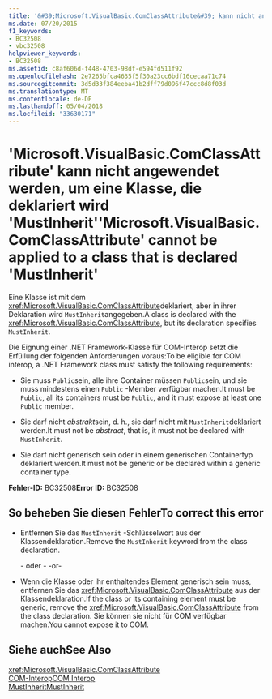 ```yaml
---
title: '&#39;Microsoft.VisualBasic.ComClassAttribute&#39; kann nicht angewendet werden, um eine Klasse, die deklariert wird &#39;MustInherit&#39;'
ms.date: 07/20/2015
f1_keywords:
- BC32508
- vbc32508
helpviewer_keywords:
- BC32508
ms.assetid: c8af606d-f448-4703-98df-e594fd511f92
ms.openlocfilehash: 2e7265bfca4635f5f30a23cc6bdf16cecaa71c74
ms.sourcegitcommit: 3d5d33f384eeba41b2dff79d096f47ccc8d8f03d
ms.translationtype: MT
ms.contentlocale: de-DE
ms.lasthandoff: 05/04/2018
ms.locfileid: "33630171"
---
```

# <a name="39microsoftvisualbasiccomclassattribute39-cannot-be-applied-to-a-class-that-is-declared-39mustinherit39"></a><span data-ttu-id="e809d-102">&#39;Microsoft.VisualBasic.ComClassAttribute&#39; kann nicht angewendet werden, um eine Klasse, die deklariert wird &#39;MustInherit&#39;</span><span class="sxs-lookup"><span data-stu-id="e809d-102">&#39;Microsoft.VisualBasic.ComClassAttribute&#39; cannot be applied to a class that is declared &#39;MustInherit&#39;</span></span>
<span data-ttu-id="e809d-103">Eine Klasse ist mit dem <xref:Microsoft.VisualBasic.ComClassAttribute>deklariert, aber in ihrer Deklaration wird `MustInherit`angegeben.</span><span class="sxs-lookup"><span data-stu-id="e809d-103">A class is declared with the <xref:Microsoft.VisualBasic.ComClassAttribute>, but its declaration specifies `MustInherit`.</span></span>  
  
 <span data-ttu-id="e809d-104">Die Eignung einer .NET Framework-Klasse für COM-Interop setzt die Erfüllung der folgenden Anforderungen voraus:</span><span class="sxs-lookup"><span data-stu-id="e809d-104">To be eligible for COM interop, a .NET Framework class must satisfy the following requirements:</span></span>  
  
-   <span data-ttu-id="e809d-105">Sie muss `Public`sein, alle ihre Container müssen `Public`sein, und sie muss mindestens einen `Public` -Member verfügbar machen.</span><span class="sxs-lookup"><span data-stu-id="e809d-105">It must be `Public`, all its containers must be `Public`, and it must expose at least one `Public` member.</span></span>  
  
-   <span data-ttu-id="e809d-106">Sie darf nicht *abstrakt*sein, d. h., sie darf nicht mit `MustInherit`deklariert werden.</span><span class="sxs-lookup"><span data-stu-id="e809d-106">It must not be *abstract*, that is, it must not be declared with `MustInherit`.</span></span>  
  
-   <span data-ttu-id="e809d-107">Sie darf nicht generisch sein oder in einem generischen Containertyp deklariert werden.</span><span class="sxs-lookup"><span data-stu-id="e809d-107">It must not be generic or be declared within a generic container type.</span></span>  
  
 <span data-ttu-id="e809d-108">**Fehler-ID:** BC32508</span><span class="sxs-lookup"><span data-stu-id="e809d-108">**Error ID:** BC32508</span></span>  
  
## <a name="to-correct-this-error"></a><span data-ttu-id="e809d-109">So beheben Sie diesen Fehler</span><span class="sxs-lookup"><span data-stu-id="e809d-109">To correct this error</span></span>  
  
-   <span data-ttu-id="e809d-110">Entfernen Sie das `MustInherit` -Schlüsselwort aus der Klassendeklaration.</span><span class="sxs-lookup"><span data-stu-id="e809d-110">Remove the `MustInherit` keyword from the class declaration.</span></span>  
  
     <span data-ttu-id="e809d-111">- oder - </span><span class="sxs-lookup"><span data-stu-id="e809d-111">-or-</span></span>  
  
-   <span data-ttu-id="e809d-112">Wenn die Klasse oder ihr enthaltendes Element generisch sein muss, entfernen Sie das <xref:Microsoft.VisualBasic.ComClassAttribute> aus der Klassendeklaration.</span><span class="sxs-lookup"><span data-stu-id="e809d-112">If the class or its containing element must be generic, remove the <xref:Microsoft.VisualBasic.ComClassAttribute> from the class declaration.</span></span> <span data-ttu-id="e809d-113">Sie können sie nicht für COM verfügbar machen.</span><span class="sxs-lookup"><span data-stu-id="e809d-113">You cannot expose it to COM.</span></span>  
  
## <a name="see-also"></a><span data-ttu-id="e809d-114">Siehe auch</span><span class="sxs-lookup"><span data-stu-id="e809d-114">See Also</span></span>  
 <xref:Microsoft.VisualBasic.ComClassAttribute>  
 [<span data-ttu-id="e809d-115">COM-Interop</span><span class="sxs-lookup"><span data-stu-id="e809d-115">COM Interop</span></span>](../../visual-basic/programming-guide/com-interop/index.md)  
 [<span data-ttu-id="e809d-116">MustInherit</span><span class="sxs-lookup"><span data-stu-id="e809d-116">MustInherit</span></span>](../../visual-basic/language-reference/modifiers/mustinherit.md)
